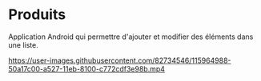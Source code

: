 

# Produits
Application Android qui permettre d'ajouter et modifier des éléments dans une liste.

https://user-images.githubusercontent.com/82734546/115964988-50a17c00-a527-11eb-8100-c772cdf3e98b.mp4
